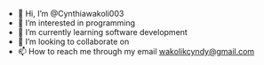 - 👋 Hi, I’m @Cynthiawakoli003
- 👀 I’m interested in programming
- 🌱 I’m currently learning software development
- 💞️ I’m looking to collaborate on 
- 📫 How to reach me through my email wakolikcyndy@gmail.com

<!---
Cynthiawakoli003/Cynthiawakoli003 is a ✨ special ✨ repository because its `README.md` (this file) appears on your GitHub profile.
You can click the Preview link to take a look at your changes.
--->
